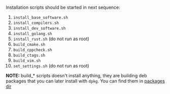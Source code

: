Installation scripts should be started in next sequence:
  1. `install_base_software.sh`
  2. `install_compilers.sh`
  3. `install_dev_software.sh`
  4. `install_golang.sh`
  5. `install_rust.sh` (do not run as root)
  6. `build_cmake.sh`
  7. `build_cppcheck.sh`
  8. `build_ctags.sh`
  9. `build_vim.sh`
 10. `set_settings.sh` (do not run as root)


__NOTE:__ build_* scripts doesn't install anything, they are building deb
packages that you can later install with `dpkg`. You can find them in
[packages dir](../packages)
